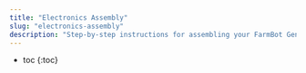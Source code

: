 ```yaml
---
title: "Electronics Assembly"
slug: "electronics-assembly"
description: "Step-by-step instructions for assembling your FarmBot Genesis V0.7 Electronics"
---
```


* toc
{:toc}

